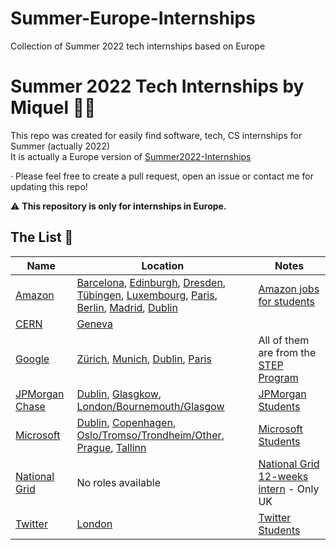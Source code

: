 # Summer-Europe-Internships
Collection of Summer 2022 tech internships  based on Europe
# Summer 2022 Tech Internships by Miquel 👩‍💻
This repo was created for easily find software, tech, CS internships for Summer (actually 2022)                                                            
It is actually a Europe version of [Summer2022-Internships](https://github.com/pittcsc/Summer2022-Internships)

· Please feel free to create a pull request, open an issue or contact me for updating this repo!

:warning: **This repository is only for internships in Europe.**

## The List 👔

| Name  |  Location |  Notes |
|---|---|-------------|
| [Amazon](https://www.amazon.jobs/) | [Barcelona](https://www.amazon.jobs/es/jobs/1709010/software-development-engineer-internship-2022-barcelona-spain), [Edinburgh](https://www.amazon.jobs/es/jobs/1807173/software-development-engineer-intern-2022-edinburgh), [Dresden](https://www.amazon.jobs/es/jobs/1793688/software-development-engineer-internship-2022-dresden-germany), [Tübingen](https://www.amazon.jobs/es/jobs/1793680/software-development-engineer-internship-4-6-months-2022-tubingen-germany), [Luxembourg](https://www.amazon.jobs/es/jobs/1775442/software-development-engineer-internship-2022-luxembourg), [Paris](https://www.amazon.jobs/es/jobs/1759152/stage-ingenieur-en-developpement-logiciel-sde-fr-h-f), [Berlin](https://www.amazon.jobs/es/jobs/1729097/software-development-engineer-intern-2022-berlin), [Madrid](https://www.amazon.jobs/es/jobs/1709009/software-development-engineer-internship-2022-madrid-spain), [Dublin](https://www.amazon.jobs/es/jobs/1694116/software-development-engineer-internship-2022-dublin) | [Amazon jobs for students](https://www.amazon.jobs/es/teams/internships-for-students) |
| [CERN](https://home.cern/) | [Geneva](https://jobs.smartrecruiters.com/ni/CERN/bb3ce4d8-a9e3-4cac-a3f4-afc1fd4dc727-short-term-internship-2022) | |
| [Google](https://careers.google.com/) | [Zürich](https://careers.google.com/jobs/results/140736005071086278-student-training-in-engineering-program-step-2022/?degree=BACHELORS&distance=50&location=Switzerland&q=Internship&skills=Computer), [Munich](https://careers.google.com/jobs/results/84791753938215622-student-training-in-engineering-program-step-2022/?employment_type=INTERN&jid=171815001&q=STEP&src=Online%2FTOPS%2FTOPS_site&utm_campaign=ByF&utm_medium=Byf&utm_source=ByF), [Dublin](https://careers.google.com/jobs/results/81989322137313990-student-training-in-engineering-program-step-2022/?employment_type=INTERN&jid=171815001&q=STEP&src=Online%2FTOPS%2FTOPS_site&utm_campaign=ByF&utm_medium=Byf&utm_source=ByF), [Paris](https://careers.google.com/jobs/results/128555838596883142-student-training-in-engineering-program-step-2022/?employment_type=INTERN&jid=171815001&q=STEP&src=Online%2FTOPS%2FTOPS_site&utm_campaign=ByF&utm_medium=Byf&utm_source=ByF)| All of them are from the [STEP Program](https://buildyourfuture.withgoogle.com/programs/step/) |
| [JPMorgan Chase](https://careers.jpmorgan.com/us/en/students/programs) | [Dublin](https://jpmc.fa.oraclecloud.com/hcmUI/CandidateExperience/en/sites/CX_1001/job/210121949/?utm_medium=jobshare), [Glasgkow](https://jpmc.fa.oraclecloud.com/hcmUI/CandidateExperience/en/sites/CX_1001/job/210121947/?utm_medium=jobshare), [London/Bournemouth/Glasgow](https://jpmc.fa.oraclecloud.com/hcmUI/CandidateExperience/en/sites/CX_1001/job/210121315/?utm_medium=jobshare)  | [JPMorgan Students](https://careers.jpmorgan.com/us/en/students/programs/software-engineer-summer#careers-section7) |
| [Microsoft](https://careers.microsoft.com/us/en) | [Dublin](https://careers.microsoft.com/students/us/en/job/1091350/Software-engineering-Internship-opportunities-Ireland-Start-date-Summer-2022), [Copenhagen](https://careers.microsoft.com/students/us/en/job/1192240/Software-engineering-Internship-opportunities-in-Denmark-Start-date-Summer-2022), [Oslo/Tromso/Trondheim/Other](https://careers.microsoft.com/students/us/en/job/1089922/Software-engineering-Internship-opportunities-Norway-Start-date-Summer-2022), [Prague](https://careers.microsoft.com/students/us/en/job/1091346/Software-engineering-Internship-opportunities-Czech-Republic-Start-date-Summer-2022), [Tallinn](https://careers.microsoft.com/students/us/en/job/1091348/Software-engineering-Internship-opportunities-Estonia-Start-date-Summer-2022) | [Microsoft Students](https://careers.microsoft.com/students/us/en)|
| [National Grid](https://careers.nationalgrid.com/) | No roles available | [National Grid 12-weeks intern](https://careers.nationalgrid.com/new-talent/undergraduates/12-week-summer-internship) - Only UK|
| [Twitter](https://careers.twitter.com/) | [London](https://jobs.smartrecruiters.com/ni/Twitter2/434ede5b-2775-4628-aee5-fbd573936a25-2022-engineering-internships-europe-middle-east-africa-emea-) | [Twitter Students](https://careers.twitter.com/en/early-career.html) |

